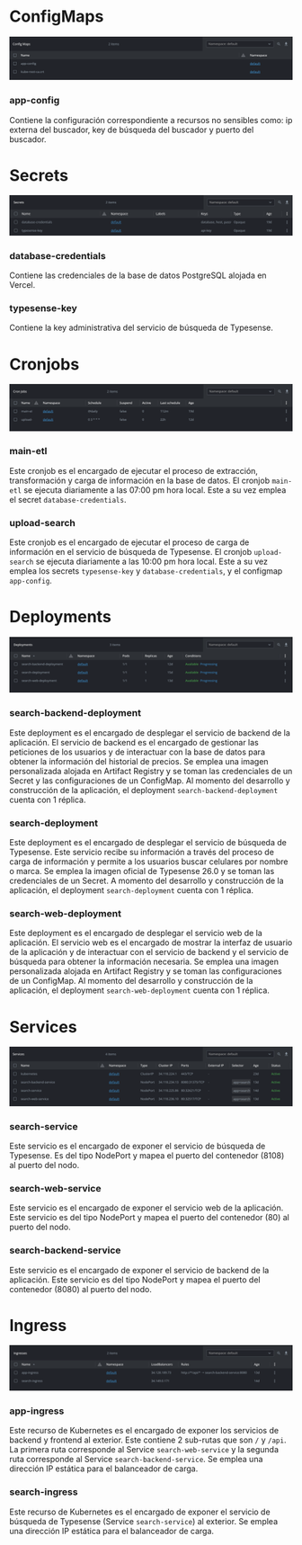 # ConfigMaps

![img_4.png](img_4.png)

### app-config

Contiene la configuración correspondiente a recursos no sensibles como: ip externa del buscador, key de búsqueda del
buscador y puerto del buscador.

# Secrets

![img_5.png](img_5.png)

### database-credentials

Contiene las credenciales de la base de datos PostgreSQL alojada en Vercel.

### typesense-key

Contiene la key administrativa del servicio de búsqueda de Typesense.

# Cronjobs

![img_7.png](img_7.png)

### main-etl

Este cronjob es el encargado de ejecutar el proceso de extracción, transformación y carga de información en la base de
datos. El cronjob `main-etl` se ejecuta diariamente a las 07:00 pm hora local. Este a su vez emplea el
secret `database-credentials`.

### upload-search

Este cronjob es el encargado de ejecutar el proceso de carga de información en el servicio de búsqueda de Typesense. El
cronjob `upload-search` se ejecuta diariamente a las 10:00 pm hora local. Este a su vez emplea los
secrets `typesense-key` y `database-credentials`, y el configmap `app-config`.

# Deployments

![img_6.png](img_6.png)

### search-backend-deployment

Este deployment es el encargado de desplegar el servicio de backend de la aplicación. El servicio de backend es el
encargado de gestionar las peticiones de los usuarios y de interactuar con la base de datos para obtener la información
del historial de precios. Se emplea una imagen personalizada alojada en Artifact Registry y se toman las credenciales de
un Secret y
las configuraciones de un ConfigMap.
Al momento del desarrollo y construcción de la aplicación, el deployment `search-backend-deployment` cuenta
con 1 réplica.

### search-deployment

Este deployment es el encargado de desplegar el servicio de búsqueda de Typesense. Este servicio recibe su información a
través del proceso de carga de información y permite a los usuarios buscar celulares por nombre o marca.
Se emplea la imagen oficial de Typesense 26.0 y se toman las credenciales de un Secret. A momento del desarrollo y
construcción de la aplicación, el
deployment `search-deployment` cuenta con 1 réplica.

### search-web-deployment

Este deployment es el encargado de desplegar el servicio web de la aplicación. El servicio web es el encargado de
mostrar la interfaz de usuario de la aplicación y de interactuar con el servicio de backend y el servicio de búsqueda
para obtener la información necesaria. Se emplea una imagen personalizada alojada en Artifact Registry y se toman las
configuraciones de un ConfigMap. Al momento del desarrollo y construcción de la aplicación, el
deployment `search-web-deployment` cuenta con 1 réplica.

# Services

![img_2.png](img_2.png)

### search-service

Este servicio es el encargado de exponer el servicio de búsqueda de Typesense. Es del tipo NodePort y mapea el puerto
del contenedor (8108) al puerto del nodo.

### search-web-service

Este servicio es el encargado de exponer el servicio web de la aplicación. Este servicio es del tipo NodePort y mapea el
puerto del contenedor (80) al puerto del nodo.

### search-backend-service

Este servicio es el encargado de exponer el servicio de backend de la aplicación. Este servicio es del tipo NodePort y
mapea el puerto del contenedor (8080) al puerto del nodo.

# Ingress

![img_3.png](img_3.png)

### app-ingress

Este recurso de Kubernetes es el encargado de exponer los servicios de backend y frontend al exterior. Este contiene 2
sub-rutas que son `/` y `/api`. La primera ruta corresponde al Service `search-web-service` y la segunda ruta
corresponde al Service `search-backend-service`. Se emplea una dirección IP estática para el balanceador de carga.

### search-ingress

Este recurso de Kubernetes es el encargado de exponer el servicio de búsqueda de Typesense (Service `search-service`) al
exterior. Se emplea una dirección IP estática para el balanceador de carga.
